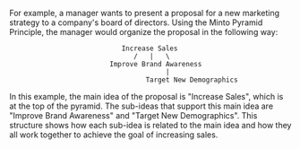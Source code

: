 For example, a manager wants to present a proposal for a new marketing strategy to a company's board of directors. Using the Minto Pyramid Principle, the manager would organize the proposal in the following way:

                                Increase Sales
                                   /   |   \
                             Improve Brand Awareness 
                                           |
                                      Target New Demographics

In this example, the main idea of the proposal is "Increase Sales", which is at the top of the pyramid. The sub-ideas that support this main idea are "Improve Brand Awareness" and "Target New Demographics". This structure shows how each sub-idea is related to the main idea and how they all work together to achieve the goal of increasing sales.